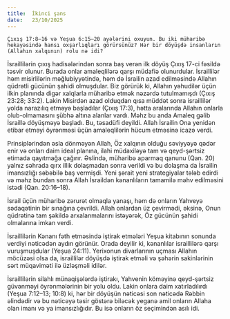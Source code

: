 ```yaml
---
title:  İkinci şans
date:   23/10/2025
---
```


`Çıxış 17:8–16 və Yeşua 6:15–20 ayələrini oxuyun. Bu iki müharibə hekayəsində hansı oxşarlıqları görürsünüz? Hər bir döyüşdə insanların (Allahın xalqının) rolu nə idi?`

İsraillilərin çıxış hadisələrindən sonra baş verən ilk döyüş Çıxış 17-ci fəsildə təsvir olunur. Burada onlar amaleqlilərə qarşı müdafiə olunurdular. İsraillilər həm misirlilərin məğlubiyyətində, həm də İsrailin azad edilməsində Allahın qüdrətli gücünün şahidi olmuşdular. Biz görürük ki, Allahın yəhudilər üçün ilkin planında digər xalqlarla müharibə etmək nəzərdə tutulmamışdı (Çıxış 23:28; 33:2). Lakin Misirdən azad olduqdan qısa müddət sonra israillilər yolda narazılıq etməyə başladılar (Çıxış 17:3), hətta aralarında Allahın onlarla olub-olmamasını şübhə altına alanlar vardı. Məhz bu anda Amaleq gəlib İsraillə döyüşməyə başladı. Bu, təsadüfi deyildi. Allah İsrailin Ona yenidən etibar etməyi öyrənməsi üçün amaleqlilərin hücum etməsinə icazə verdi.

Prinsiplərindən əsla dönməyən Allah, Öz xalqının olduğu səviyyəyə qədər enir və onları daim ideal planına, ilahi müdaxiləyə tam və qeyd-şərtsiz etimada qayıtmağa çağırır. Əslində, müharibə aparmaq qanunu (Qan. 20) yalnız səhrada qırx illik dolaşmadan sonra verildi və bu dolaşma da İsrailin imansızlığı səbəbilə baş vermişdi. Yeni şərait yeni strategiyalar tələb edirdi və məhz bundan sonra Allah İsraildən kənanlıların tamamilə məhv edilməsini istədi (Qan. 20:16–18).

İsrail üçün müharibə zərurət olmaqla yanaşı, həm də onların Yahveyə sədaqətinin bir sınağına çevrildi. Allah onlardan üz çevirmədi, əksinə, Onun qüdrətinə tam şəkildə arxalanmalarını istəyərək, Öz gücünün şahidi olmalarına imkan verdi.

İsraillilərin Kənanı fəth etməsində iştirak etmələri Yeşua kitabının sonunda verdiyi nəticədən aydın görünür. Orada deyilir ki, kənanlılar israillilərə qarşı vuruşmuşdular (Yeşua 24:11). Yerixonun divarlarının uçması Allahın möcüzəsi olsa da, israillilər döyüşdə iştirak etməli və şəhərin sakinlərinin sərt müqaviməti ilə üzləşməli idilər.

İsraillilərin silahlı münaqişələrdə iştirakı, Yahvenin köməyinə qeyd-şərtsiz güvənməyi öyrənmələrinin bir yolu oldu. Lakin onlara daim xatırladılırdı (Yeşua 7:12–13; 10:8) ki, hər bir döyüşün nəticəsi son nəticədə Rəbbin əlindədir və bu nəticəyə təsir göstərə biləcək yeganə amil onların Allaha olan imanı və ya imansızlığıdır. Bu isə onların öz seçimindən asılı idi.